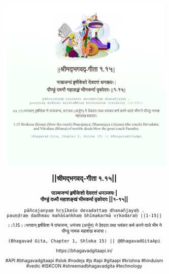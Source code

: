 <img src="../../asset/BG_1_15.png"/>
<center><h2>||श्रीमद्‍भगवद्‍-गीता १.१५||</h2>
<h3>पाञ्चजन्यं हृषीकेशो देवदत्तं धनञ्जयः |<br/>पौण्ड्रं दध्मौ महाशङ्खं भीमकर्मा वृकोदरः ||१-१५||</h3>
<pre>pāñcajanyaṃ hṛṣīkeśo devadattaṃ dhanañjayaḥ .<br/>pauṇḍraṃ dadhmau mahāśaṅkhaṃ bhīmakarmā vṛkodaraḥ ||1-15||</pre>
<p>।।1.15।।भगवान् हृषीकेश ने पांचजन्य, धनंजय (अर्जुन) ने देवदत्त तथा भयंकर कर्म करने वाले भीम ने पौण्डू नामक महाशंख बजाया।</p>
<pre>(Bhagavad Gita, Chapter 1, Shloka 15) || @BhagavadGitaApi</pre><p>https://bhagavadgitaapi.in/</p><p>#API #bhagavadgitaapi #slok #nodejs #js #api #gitaapi #krishna #hinduism #vedic #ISKCON #shreemadbhagavadgita #technology</p></center>